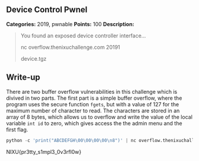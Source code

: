 ## Device Control Pwnel

**Categories:** 2019, pwnable
**Points:** 100
**Description:**

>  You found an exposed device controller interface...
>  
>  nc overflow.thenixuchallenge.com 20191
>  
>  device.tgz
>  


## Write-up

There are two buffer overflow vulnerabilities in this challenge which is divived in two parts. The first part is a simple buffer overflow, where the program uses the secure function `fgets`, but with a value of 127 for the maximum number of character to read. The characters are stored in an array of 8 bytes, which allows us to overflow and write the value of the local variable `int id` to zero, which gives access the the admin menu and the first flag.

```python
python -c 'print("ABCDEFGH\00\00\00\00\n8")' | nc overflow.thenixuchallenge.com 20191
```

NIXU{pr3tty_s1mpl3_0v3rfl0w}

